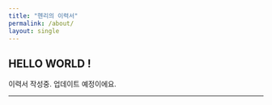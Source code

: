 ```yaml
---
title: "헨리의 이력서"
permalink: /about/
layout: single
---
```


## HELLO WORLD !

이력서 작성중. 업데이트 예정이에요.



----

